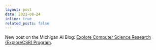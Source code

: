 ```yaml
---
layout: post
date: 2021-08-24
inline: true
related_posts: false
---
```


New post on the Michigan AI Blog: [Explore Computer Science Research (ExploreCSR) Program](https://ai.engin.umich.edu/2021/08/24/explore-computer-science-research-explorecsr-program/).